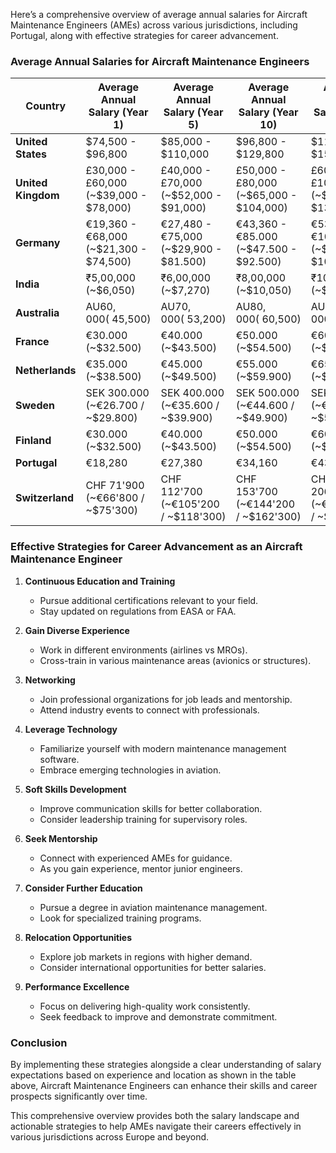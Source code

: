 Here’s a comprehensive overview of average annual salaries for Aircraft Maintenance Engineers (AMEs) across various jurisdictions, including Portugal, along with effective strategies for career advancement. 

### Average Annual Salaries for Aircraft Maintenance Engineers

| **Country**         | **Average Annual Salary (Year 1)** | **Average Annual Salary (Year 5)** | **Average Annual Salary (Year 10)** | **Average Annual Salary (Year 20)** |
|---------------------|------------------------------------|-------------------------------------|--------------------------------------|---------------------------------------|
| **United States**    | $74,500 - $96,800                 | $85,000 - $110,000                 | $96,800 - $129,800                   | $110,000 - $150,000                   |
| **United Kingdom**   | £30,000 - £60,000 (~$39,000 - $78,000) | £40,000 - £70,000 (~$52,000 - $91,000) | £50,000 - £80,000 (~$65,000 - $104,000) | £60,000 - £100,000 (~$78,000 - $130,000) |
| **Germany**          | €19,360 - €68,000 (~$21,300 - $74,500) | €27,480 - €75,000 (~$29,900 - $81.500) | €43,360 - €85.000 (~$47.500 - $92.500) | €53,120 - €100.000 (~$57.500 - $108.500) |
| **India**            | ₹5,00,000 (~$6,050)               | ₹6,00,000 (~$7,270)                | ₹8,00,000 (~$10,050)                 | ₹10,00,000 (~$12,700)                |
| **Australia**        | AU$60,000 (~$45,500)              | AU$70,000 (~$53,200)               | AU$80,000 (~$60,500)                 | AU$90,000 (~$68,500)                  |
| **France**           | €30.000 (~$32.500)                 | €40.000 (~$43.500)                  | €50.000 (~$54.500)                   | €60.000 (~$65.500)                    |
| **Netherlands**      | €35.000 (~$38.500)                  | €45.000 (~$49.500)                  | €55.000 (~$59.900)                   | €65.000 (~$70.500)                    |
| **Sweden**           | SEK 300.000 (~€26.700 / ~$29.800)   | SEK 400.000 (~€35.600 / ~$39.900)   | SEK 500.000 (~€44.600 / ~$49.900)    | SEK 600.000 (~€53.600 / ~$59.900)     |
| **Finland**          | €30.000 (~$32.500)                 | €40.000 (~$43.500)                  | €50.000 (~$54.500)                   | €60.000 (~$65.500)                    |
| **Portugal**         | €18,280                            | €27,380                             | €34,160                              | €43,340                               |
| **Switzerland**      | CHF 71'900 (~€66'800 / ~$75'300)   | CHF 112'700 (~€105'200 / ~$118'300)| CHF 153'700 (~€144'200 / ~$162'300)| CHF 206'100 (~€195'200 / ~$220'800)|

### Effective Strategies for Career Advancement as an Aircraft Maintenance Engineer

1. **Continuous Education and Training**
   - Pursue additional certifications relevant to your field.
   - Stay updated on regulations from EASA or FAA.

2. **Gain Diverse Experience**
   - Work in different environments (airlines vs MROs).
   - Cross-train in various maintenance areas (avionics or structures).

3. **Networking**
   - Join professional organizations for job leads and mentorship.
   - Attend industry events to connect with professionals.

4. **Leverage Technology**
   - Familiarize yourself with modern maintenance management software.
   - Embrace emerging technologies in aviation.

5. **Soft Skills Development**
   - Improve communication skills for better collaboration.
   - Consider leadership training for supervisory roles.

6. **Seek Mentorship**
   - Connect with experienced AMEs for guidance.
   - As you gain experience, mentor junior engineers.

7. **Consider Further Education**
   - Pursue a degree in aviation maintenance management.
   - Look for specialized training programs.

8. **Relocation Opportunities**
   - Explore job markets in regions with higher demand.
   - Consider international opportunities for better salaries.

9. **Performance Excellence**
   - Focus on delivering high-quality work consistently.
   - Seek feedback to improve and demonstrate commitment.

### Conclusion
By implementing these strategies alongside a clear understanding of salary expectations based on experience and location as shown in the table above, Aircraft Maintenance Engineers can enhance their skills and career prospects significantly over time.

This comprehensive overview provides both the salary landscape and actionable strategies to help AMEs navigate their careers effectively in various jurisdictions across Europe and beyond.
